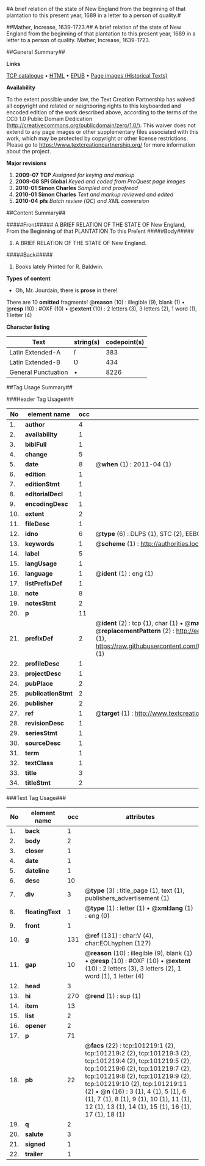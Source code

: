#A brief relation of the state of New England from the beginning of that plantation to this present year, 1689 in a letter to a person of quality.#

##Mather, Increase, 1639-1723.##
A brief relation of the state of New England from the beginning of that plantation to this present year, 1689 in a letter to a person of quality.
Mather, Increase, 1639-1723.

##General Summary##

**Links**

[TCP catalogue](http://www.ota.ox.ac.uk/tcp/)  • 
[HTML](http://tei.it.ox.ac.uk/tcp/Texts-HTML/free/A50/A50190.html)  • 
[EPUB](http://tei.it.ox.ac.uk/tcp/Texts-EPUB/free/A50/A50190.epub) • 
[Page images (Historical Texts)](https://historicaltexts.jisc.ac.uk/eebo-13674801e)

**Availability**

To the extent possible under law, the Text Creation Partnership has waived all copyright and related or neighboring rights to this keyboarded and encoded edition of the work described above, according to the terms of the CC0 1.0 Public Domain Dedication (http://creativecommons.org/publicdomain/zero/1.0/). This waiver does not extend to any page images or other supplementary files associated with this work, which may be protected by copyright or other license restrictions. Please go to https://www.textcreationpartnership.org/ for more information about the project.

**Major revisions**

1. __2009-07__ __TCP__ *Assigned for keying and markup*
1. __2009-08__ __SPi Global__ *Keyed and coded from ProQuest page images*
1. __2010-01__ __Simon Charles__ *Sampled and proofread*
1. __2010-01__ __Simon Charles__ *Text and markup reviewed and edited*
1. __2010-04__ __pfs__ *Batch review (QC) and XML conversion*

##Content Summary##

#####Front#####
A BRIEF RELATION OF THE STATE OF New England, From the Beginning
of that PLANTATION To this Preſent 
#####Body#####

1. A BRIEF RELATION OF THE STATE OF New England.

#####Back#####

1. Books lately Printed for R. Baldwin.

**Types of content**

  * Oh, Mr. Jourdain, there is **prose** in there!

There are 10 **omitted** fragments! 
 @__reason__ (10) : illegible (9), blank (1)  •  @__resp__ (10) : #OXF (10)  •  @__extent__ (10) : 2 letters (3), 3 letters (2), 1 word (1), 1 letter (4)

**Character listing**


|Text|string(s)|codepoint(s)|
|---|---|---|
|Latin Extended-A|ſ|383|
|Latin Extended-B|Ʋ|434|
|General Punctuation|•|8226|

##Tag Usage Summary##

###Header Tag Usage###

|No|element name|occ|attributes|
|---|---|---|---|
|1.|__author__|4||
|2.|__availability__|1||
|3.|__biblFull__|1||
|4.|__change__|5||
|5.|__date__|8| @__when__ (1) : 2011-04 (1)|
|6.|__edition__|1||
|7.|__editionStmt__|1||
|8.|__editorialDecl__|1||
|9.|__encodingDesc__|1||
|10.|__extent__|2||
|11.|__fileDesc__|1||
|12.|__idno__|6| @__type__ (6) : DLPS (1), STC (2), EEBO-CITATION (1), OCLC (1), VID (1)|
|13.|__keywords__|1| @__scheme__ (1) : http://authorities.loc.gov/ (1)|
|14.|__label__|5||
|15.|__langUsage__|1||
|16.|__language__|1| @__ident__ (1) : eng (1)|
|17.|__listPrefixDef__|1||
|18.|__note__|8||
|19.|__notesStmt__|2||
|20.|__p__|11||
|21.|__prefixDef__|2| @__ident__ (2) : tcp (1), char (1)  •  @__matchPattern__ (2) : ([0-9\-]+):([0-9IVX]+) (1), (.+) (1)  •  @__replacementPattern__ (2) : http://eebo.chadwyck.com/downloadtiff?vid=$1&page=$2 (1), https://raw.githubusercontent.com/textcreationpartnership/Texts/master/tcpchars.xml#$1 (1)|
|22.|__profileDesc__|1||
|23.|__projectDesc__|1||
|24.|__pubPlace__|2||
|25.|__publicationStmt__|2||
|26.|__publisher__|2||
|27.|__ref__|1| @__target__ (1) : http://www.textcreationpartnership.org/docs/. (1)|
|28.|__revisionDesc__|1||
|29.|__seriesStmt__|1||
|30.|__sourceDesc__|1||
|31.|__term__|1||
|32.|__textClass__|1||
|33.|__title__|3||
|34.|__titleStmt__|2||


###Text Tag Usage###

|No|element name|occ|attributes|
|---|---|---|---|
|1.|__back__|1||
|2.|__body__|2||
|3.|__closer__|1||
|4.|__date__|1||
|5.|__dateline__|1||
|6.|__desc__|10||
|7.|__div__|3| @__type__ (3) : title_page (1), text (1), publishers_advertisement (1)|
|8.|__floatingText__|1| @__type__ (1) : letter (1)  •  @__xml:lang__ (1) : eng (0)|
|9.|__front__|1||
|10.|__g__|131| @__ref__ (131) : char:V (4), char:EOLhyphen (127)|
|11.|__gap__|10| @__reason__ (10) : illegible (9), blank (1)  •  @__resp__ (10) : #OXF (10)  •  @__extent__ (10) : 2 letters (3), 3 letters (2), 1 word (1), 1 letter (4)|
|12.|__head__|3||
|13.|__hi__|270| @__rend__ (1) : sup (1)|
|14.|__item__|13||
|15.|__list__|2||
|16.|__opener__|2||
|17.|__p__|71||
|18.|__pb__|22| @__facs__ (22) : tcp:101219:1 (2), tcp:101219:2 (2), tcp:101219:3 (2), tcp:101219:4 (2), tcp:101219:5 (2), tcp:101219:6 (2), tcp:101219:7 (2), tcp:101219:8 (2), tcp:101219:9 (2), tcp:101219:10 (2), tcp:101219:11 (2)  •  @__n__ (16) : 3 (1), 4 (1), 5 (1), 6 (1), 7 (1), 8 (1), 9 (1), 10 (1), 11 (1), 12 (1), 13 (1), 14 (1), 15 (1), 16 (1), 17 (1), 18 (1)|
|19.|__q__|2||
|20.|__salute__|3||
|21.|__signed__|1||
|22.|__trailer__|1||
